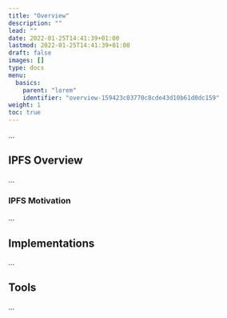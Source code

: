 ```yaml
---
title: "Overview"
description: ""
lead: ""
date: 2022-01-25T14:41:39+01:00
lastmod: 2022-01-25T14:41:39+01:00
draft: false
images: []
type: docs
menu:
  basics:
    parent: "lorem"
    identifier: "overview-159423c03770c8cde43d10b61d0dc159"
weight: 1
toc: true
---
```


...

## IPFS Overview

...

### IPFS Motivation

...

## Implementations

...

## Tools

...
